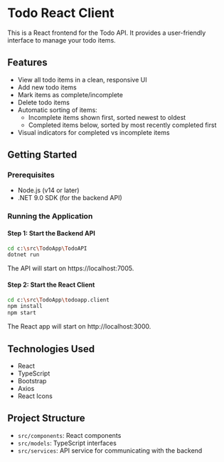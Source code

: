 # Todo React Client

This is a React frontend for the Todo API. It provides a user-friendly interface to manage your todo items.

## Features

- View all todo items in a clean, responsive UI
- Add new todo items
- Mark items as complete/incomplete
- Delete todo items
- Automatic sorting of items:
  - Incomplete items shown first, sorted newest to oldest
  - Completed items below, sorted by most recently completed first
- Visual indicators for completed vs incomplete items

## Getting Started

### Prerequisites

- Node.js (v14 or later)
- .NET 9.0 SDK (for the backend API)

### Running the Application

#### Step 1: Start the Backend API

```bash
cd c:\src\TodoApp\TodoAPI
dotnet run
```

The API will start on https://localhost:7005.

#### Step 2: Start the React Client

```bash
cd c:\src\TodoApp\todoapp.client
npm install
npm start
```

The React app will start on http://localhost:3000.

## Technologies Used

- React
- TypeScript
- Bootstrap
- Axios
- React Icons

## Project Structure

- `src/components`: React components
- `src/models`: TypeScript interfaces
- `src/services`: API service for communicating with the backend
